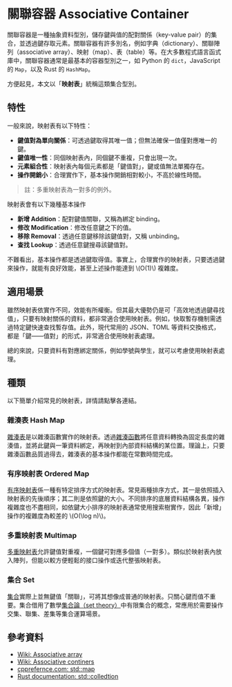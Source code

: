 # 關聯容器 Associative Container

關聯容器是一種抽象資料型別，儲存鍵與值的配對關係（key-value pair）的集合，並透過鍵存取元素。關聯容器有許多別名，例如字典（dictionary）、關聯陣列（associative array）、映射（map）、表（table）等。在大多數程式語言函式庫中，關聯容器通常是最基本的容器型別之一，如 Python 的 `dict`，JavaScript 的 `Map`，以及 Rust 的 `HashMap`。

方便起見，本文以「**映射表**」統稱這類集合型別。

## 特性

一般來說，映射表有以下特性：

- **鍵值對為單向關係**：可透過鍵取得其唯一值；但無法確保一值僅對應唯一的鍵。
- **鍵值唯一性**：同個映射表內，同個鍵不重複，只會出現一次。
- **元素組合性**：映射表內每個元素都是「鍵值對」，鍵或值無法單獨存在。
- **操作開銷小**：合理實作下，基本操作開銷相對較小，不高於線性時間。

> 註：多重映射表為一對多的例外。

映射表會有以下幾種基本操作

- **新增 Addition**：配對鍵值關聯，又稱為綁定 binding。
- **修改 Modification**：修改任意鍵之下的值。
- **移除 Removal**：透過任意鍵移除該鍵值對，又稱 unbinding。
- **查找 Lookup**：透過任意鍵搜尋該鍵值對。

不難看出，基本操作都是透過鍵取得值。事實上，合理實作的映射表，只要透過鍵來操作，就能有良好效能，甚至上述操作能達到 \\(O(1)\\) 複雜度。

## 適用場景

雖然映射表依實作不同，效能有所權衡。但其最大優勢仍是可「高效地透過鍵尋找值」，只要有映射關係的資料，都非常適合使用映射表。例如，快取暫存機制需透過特定鍵快速查找暫存值。此外，現代常用的 JSON、TOML 等資料交換格式，都是「鍵——值對」的形式，非常適合使用映射表處理。

總的來說，只要資料有對應綁定關係，例如學號與學生，就可以考慮使用映射表處理。

## 種類

以下簡單介紹常見的映射表，詳情請點擊各連結。

### 雜湊表 Hash Map

[雜湊表](hash_map.md)是以雜湊函數實作的映射表。透過[雜湊函數][hash-function]將任意資料轉換為固定長度的雜湊值，並將此鍵與一筆資料綁定，再映射到內部資料結構的某位置。理論上，只要雜湊函數品質過得去，雜湊表的基本操作都能在常數時間完成。

[hash-function]: https://en.wikipedia.org/wiki/Hash_function

### 有序映射表 Ordered Map

[有序映射表](ordered_map.md)係一種有特定排序方式的映射表。常見兩種排序方式，其一是依照插入映射表的先後順序；其二則是依照鍵的大小。不同排序的底層資料結構各異，操作複雜度也不盡相同，如依鍵大小排序的映射表通常使用搜索樹實作，因此「新增」操作的複雜度為較差的 \\(O(\log n)\\)。

### 多重映射表 Multimap

[多重映射表](multimap.md)允許鍵值對重複，一個鍵可對應多個值（一對多）。類似於映射表內放入陣列，但能以較方便輕鬆的接口操作或迭代整張映射表。

### 集合 Set

[集合](set.md)實際上並無鍵值「關聯」，可將其想像成普通的映射表。只關心鍵而值不重要。集合借用了數學[集合論（set theory）][set-theory]中有限集合的概念，常應用於需要操作交集、聯集、差集等集合運算場景。

[set-theory]: https://en.wikipedia.org/wiki/Set_theory

## 參考資料

- [Wiki: Associative array](https://en.wikipedia.org/wiki/Associative_array)
- [Wiki: Associative continers](https://en.wikipedia.org/wiki/Associative_containers)
- [cpprefernce.com: std::map](https://en.cppreference.com/w/cpp/container/map)
- [Rust documentation: std::colledtion](https://doc.rust-lang.org/stable/std/collections/)
